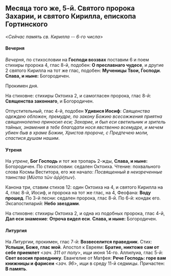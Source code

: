 
## Месяца того же, 5-й. Святого пророка Захарии, и святого Кирилла, епископа Гортинского

<*Сейчас память св. Кирилла -- 6-го числа*>

#### Вечерня

*Вечерня*, по стихословии на **Господи воззвах** поставим 6 и поем стихиры пророка 4, глас 8-й, 
подобен: **О преславнаго чудесе**, и другие 2 святого Кирилла на тот же глас, подобен: 
**Мученицы Твои, Господи**. **Слава, и ныне:** Богородичен.

Прокимен дня. 

На стиховне: стихиры Октоиха 2, и самогласен пророка, глас 8-й: **Священства законнаго**, 
и Богородичен.

Отпустительный, глас 4-й, подобен **Удивися Иосиф**: *Священства одеждею обложен, премудре, 
по закону Божию всесожжения приятна священнолепно приносил еси; Захарие, и был еси светильник 
и зритель тайных, знамения в тебе благодати нося явственно всемудре, и мечем убиен быв 
в храме Божии, Христов пророче, с Предтечею моли, спастися душам нашим*.

#### Утреня

На *утрене*, **Бог Господь** и тот же тропарь 2-жды, **Слава, и ныне:** Богородичен. 
По стихословии: седален Октоиха. Чтение: похвального слова Космы Веститора, его же 
начало: *Посвященный в неизреченные таинства* (*Μύστα τῶν ἀῥῥήτων*).

Канона три, ставим стихов 12: один Октоиха на 4, и святого Кирилла на 4, глас 8-й, Иосиф, 
и пророка на тот же глас, на 4, Феофана: **Воду прошед**. 
По 3-й песни: седален пророка, глас 8-й. 
По 6-й: кондак его. 
Эксапостиларий: **Небо звездами**.

На стиховне: стихиры Октоиха 2, и одна из подобных пророка, глас 4-й, **Дал еси знамение**: 
**Отроча видел еси**. **Слава, и ныне:** Богородичен.

#### Литургия

На *Литургии*, прокимен, глас 7-й: **Возвеселится праведник**. Стих: **Услыши, Боже, 
глас мой**. 
Апостол к Евреям: **Братие, никтоже сам от себе приемлет** <*зач. 311 от полу*>, ищи июня 14-го. 
Аллилуиа, глас 5-й: **Свет возсия праведнику**. 
Евангелие от Матфея: **Рече Господь: горе вам книжницы и фарисеи** <*зач. 96*>, 
ищи в среду 11-й седмицы. 
Причастен: **В память**.
